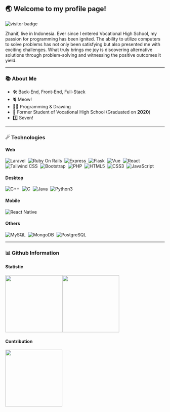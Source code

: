 ## 🌏 Welcome to my profile page!
<img src="https://visitor-badge.laobi.icu/badge?page_id=zhanif.visitor-badge" alt="visitor badge"/>

Zhanif, live in Indonesia. Ever since I entered Vocational High School, my passion for programming has been ignited. The ability to utilize computers to solve problems has not only been satisfying but also presented me with exciting challenges. What truly brings me joy is discovering alternative solutions through problem-solving and witnessing the positive outcomes it yield.

***

### 📚 About Me
- 🛠 Back-End, Front-End, Full-Stack
- 🐈 Meow!
- 👨‍💻 Programming & Drawing
- 🚩 Former Student of Vocational High School (Graduated on **2020**)
- 7️⃣ Seven!

***

### ☄ Technologies
#### Web
![Laravel](https://img.shields.io/badge/-Laravel-05122A?style=for-the-badge&logo=laravel)&nbsp;
![Ruby On Rails](https://img.shields.io/badge/-Ruby%20On%20Rails-05122A?style=for-the-badge&logo=rubyonrails)&nbsp;
![Express](https://img.shields.io/badge/-Express-05122A?style=for-the-badge&logo=express)&nbsp;
![Flask](https://img.shields.io/badge/-Flask-05122A?style=for-the-badge&logo=flask)&nbsp;
![Vue](https://img.shields.io/badge/-Vue-05122A?style=for-the-badge&logo=vuedotjs)&nbsp;
![React](https://img.shields.io/badge/-React-05122A?style=for-the-badge&logo=react)&nbsp;
![Tailwind CSS](https://img.shields.io/badge/-Tailwind%20CSS-05122A?style=for-the-badge&logo=tailwind-css)&nbsp;
![Bootstrap](https://img.shields.io/badge/-Bootstrap-05122A?style=for-the-badge&logo=bootstrap)&nbsp;
![PHP](https://img.shields.io/badge/-PHP-05122A?style=for-the-badge&logo=php)&nbsp;
![HTML5](https://img.shields.io/badge/-HTML5-05122A?style=for-the-badge&logo=html5)&nbsp;
![CSS3](https://img.shields.io/badge/-CSS3-05122A?style=for-the-badge&logo=css3)&nbsp;
![JavaScript](https://img.shields.io/badge/-JavaScript-05122A?style=for-the-badge&logo=javascript)&nbsp;
#### Desktop
![C++](https://img.shields.io/badge/-C++-05122A?style=for-the-badge&logo=C%2B%2B)&nbsp;
![C](https://img.shields.io/badge/-C-05122A?style=for-the-badge&logo=C)&nbsp;
![Java](https://img.shields.io/badge/-Java-05122A?style=for-the-badge&logo=openjdk)&nbsp;
![Python3](https://img.shields.io/badge/-Python3-05122A?style=for-the-badge&logo=python)&nbsp;
#### Mobile
![React Native](https://img.shields.io/badge/react_native-05122A?style=for-the-badge&logo=react)&nbsp;
#### Others
![MySQL](https://img.shields.io/badge/-MySQL-05122A?style=for-the-badge&logo=mysql)&nbsp;
![MongoDB](https://img.shields.io/badge/-MongoDB-05122A?style=for-the-badge&logo=mongodb)&nbsp;
![PostgreSQL](https://img.shields.io/badge/-PostgreSQL-05122A?style=for-the-badge&logo=postgresql)&nbsp;

***

### 📊 Github Information
#### Statistic
<img height="180em" src="https://github-readme-stats.vercel.app/api?username=zhanif&show_icons=true&hide_border=true&&count_private=true&include_all_commits=true" /><img height="180em" src="https://github-readme-stats.vercel.app/api/top-langs/?username=zhanif&exclude_repo=KNN-Image-Classification&show_icons=true&hide_border=true&layout=compact&langs_count=8"/>
#### Contribution
<img height="180em" src="https://github-readme-streak-stats.herokuapp.com/?user=zhanif&hide_border=true" />
